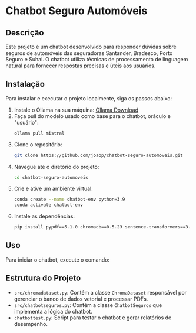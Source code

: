 # Chatbot Seguro Automóveis

## Descrição
Este projeto é um chatbot desenvolvido para responder dúvidas sobre seguros de automóveis das seguradoras Santander, Bradesco, Porto Seguro e Suhai. O chatbot utiliza técnicas de processamento de linguagem natural para fornecer respostas precisas e úteis aos usuários.

## Instalação
Para instalar e executar o projeto localmente, siga os passos abaixo:

1. Instale o Ollama na sua máquina: [Ollama Download](https://ollama.com/download)
2. Faça pull do modelo usado como base para o chatbot, oráculo e "usuário":
    ```bash
    ollama pull mistral
    ```
3. Clone o repositório:
    ```bash
    git clone https://github.com/joaop/chatbot-seguro-automoveis.git
    ```
4. Navegue até o diretório do projeto:
    ```bash
    cd chatbot-seguro-automoveis
    ```
5. Crie e ative um ambiente virtual:
    ```bash
    conda create --name chatbot-env python=3.9
    conda activate chatbot-env
    ```
6. Instale as dependências:
    ```bash
    pip install pypdf==5.1.0 chromadb==0.5.23 sentence-transformers==3.2.1 ipywidgets==8.1.5 ollama==0.4.4 --no-cache-dir
    ```

## Uso
Para iniciar o chatbot, execute o comando:

## Estrutura do Projeto
- `src/chromadataset.py`: Contém a classe `ChromaDataset` responsável por gerenciar o banco de dados vetorial e processar PDFs.
- `src/chatbotseguros.py`: Contém a classe `ChatbotSeguros` que implementa a lógica do chatbot.
- `chatbottest.py`: Script para testar o chatbot e gerar relatórios de desempenho.
